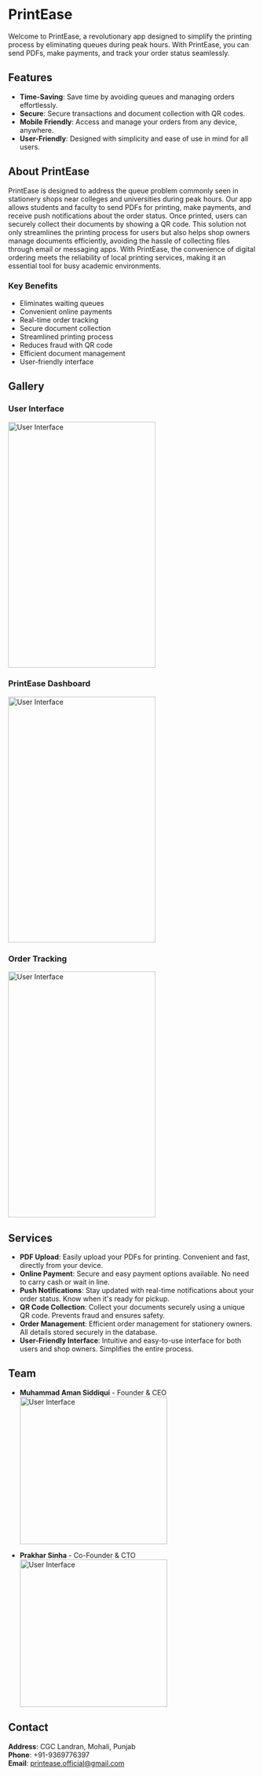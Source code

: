 # PrintEase

Welcome to PrintEase, a revolutionary app designed to simplify the printing process by eliminating queues during peak hours. With PrintEase, you can send PDFs, make payments, and track your order status seamlessly.

## Features

- **Time-Saving**: Save time by avoiding queues and managing orders effortlessly.
- **Secure**: Secure transactions and document collection with QR codes.
- **Mobile Friendly**: Access and manage your orders from any device, anywhere.
- **User-Friendly**: Designed with simplicity and ease of use in mind for all users.

## About PrintEase

PrintEase is designed to address the queue problem commonly seen in stationery shops near colleges and universities during peak hours. Our app allows students and faculty to send PDFs for printing, make payments, and receive push notifications about the order status. Once printed, users can securely collect their documents by showing a QR code. This solution not only streamlines the printing process for users but also helps shop owners manage documents efficiently, avoiding the hassle of collecting files through email or messaging apps. With PrintEase, the convenience of digital ordering meets the reliability of local printing services, making it an essential tool for busy academic environments.

### Key Benefits

- Eliminates waiting queues
- Convenient online payments
- Real-time order tracking
- Secure document collection
- Streamlined printing process
- Reduces fraud with QR code
- Efficient document management
- User-friendly interface

## Gallery

### User Interface

<img src="https://github.com/Aman-Sidd/PrintEase/assets/67181624/766c8069-0c72-4733-bddc-685bd34a21f9" alt="User Interface" width="300" height="500">


### PrintEase Dashboard

<img src="https://github.com/Aman-Sidd/PrintEase/assets/67181624/e8968645-6bde-411a-8236-e7c066ee5693" alt="User Interface" width="300" height="500">

### Order Tracking

<img src="https://github.com/Aman-Sidd/PrintEase/assets/67181624/47e9a670-df05-49ae-b736-73cae6d6212f" alt="User Interface" width="300" height="500">

## Services

- **PDF Upload**: Easily upload your PDFs for printing. Convenient and fast, directly from your device.
- **Online Payment**: Secure and easy payment options available. No need to carry cash or wait in line.
- **Push Notifications**: Stay updated with real-time notifications about your order status. Know when it's ready for pickup.
- **QR Code Collection**: Collect your documents securely using a unique QR code. Prevents fraud and ensures safety.
- **Order Management**: Efficient order management for stationery owners. All details stored securely in the database.
- **User-Friendly Interface**: Intuitive and easy-to-use interface for both users and shop owners. Simplifies the entire process.

## Team

- **Muhammad Aman Siddiqui** - Founder & CEO  
  <img src="https://github.com/Aman-Sidd/PrintEase/assets/67181624/c4dfdd79-cf20-4f8e-8443-b8d2995ea3fd" alt="User Interface" width="300" height="300">

- **Prakhar Sinha** - Co-Founder & CTO  
  <img src="https://github.com/Aman-Sidd/PrintEase/assets/67181624/8d072fe8-5b73-4f24-b97a-493ad31fa2e9" alt="User Interface" width="300" height="300">

## Contact

**Address**: CGC Landran, Mohali, Punjab  
**Phone**: +91-9369776397  
**Email**: [printease.official@gmail.com](mailto:printease.official@gmail.com)

